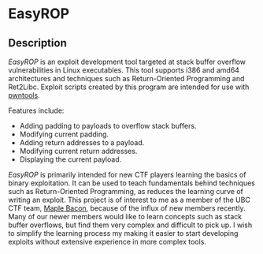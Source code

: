 # EasyROP

## Description

*EasyROP* is an exploit development tool targeted at stack buffer overflow vulnerabilities in Linux executables.
This tool supports i386 and amd64 architectures and techniques such as Return-Oriented Programming and Ret2Libc.
Exploit scripts created by this program are intended for use with [pwntools](https://github.com/Gallopsled/pwntools).

Features include:

- Adding padding to payloads to overflow stack buffers.
- Modifying current padding.
- Adding return addresses to a payload.
- Modifying current return addresses.
- Displaying the current payload.

*EasyROP* is primarily intended for new CTF players learning the basics of binary exploitation.
It can be used to teach fundamentals behind techniques such as Return-Oriented Programming, as reduces the learning curve of writing an exploit.
This project is of interest to me as a member of the UBC CTF team, [Maple Bacon](https://ubcctf.github.io/), because of the influx of new members recently.
Many of our newer members would like to learn concepts such as stack buffer overflows, but find them very complex and difficult to pick up.
I wish to simplify the learning process my making it easier to start developing exploits without extensive experience in more complex tools.
